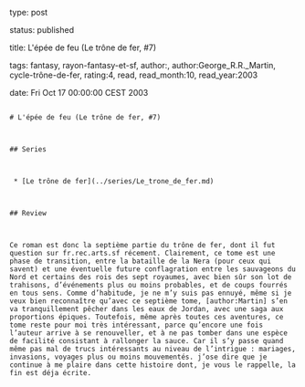 type: post
status: published
title: L'épée de feu (Le trône de fer, #7)
tags:  fantasy,  rayon-fantasy-et-sf, author:, author:George_R.R._Martin, cycle-trône-de-fer, rating:4, read, read_month:10, read_year:2003
date: Fri Oct 17 00:00:00 CEST 2003
~~~~~~
# L'épée de feu (Le trône de fer, #7)

## Series

 * [Le trône de fer](../series/Le_trone_de_fer.md)

## Review

Ce roman est donc la septième partie du trône de fer, dont il fut question sur fr.rec.arts.sf récement. Clairement, ce tome est une phase de transition, entre la bataille de la Nera (pour ceux qui savent) et une éventuelle future conflagration entre les sauvageons du Nord et certains des rois des sept royaumes, avec bien sûr son lot de trahisons, d’événements plus ou moins probables, et de coups fourrés en tous sens. Comme d’habitude, je ne m’y suis pas ennuyé, même si je veux bien reconnaître qu’avec ce septième tome, [author:Martin] s’en va tranquillement pêcher dans les eaux de Jordan, avec une saga aux proportions épiques. Toutefois, même après toutes ces aventures, ce tome reste pour moi très intéressant, parce qu’encore une fois l’auteur arrive à se renouveller, et à ne pas tomber dans une espèce de facilité consistant à rallonger la sauce. Car il s’y passe quand même pas mal de trucs intéressants au niveau de l’intrigue : mariages, invasions, voyages plus ou moins mouvementés. j’ose dire que je continue à me plaire dans cette histoire dont, je vous le rappelle, la fin est déja écrite.